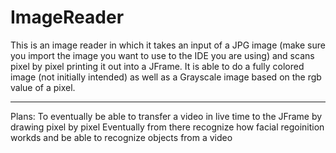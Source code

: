 # ImageReader
This is an image reader in which it takes an input of a JPG image (make sure you import the image you want to use to the IDE you are using) and scans pixel by pixel printing it out into a JFrame.
It is able to do a fully colored image (not initially intended) as well as a Grayscale image based on the rgb value of a pixel.

---

Plans:
To eventually be able to transfer a video in live time to the JFrame by drawing pixel by pixel
Eventually from there recognize how facial regoinition workds and be able to recognize objects from a video
